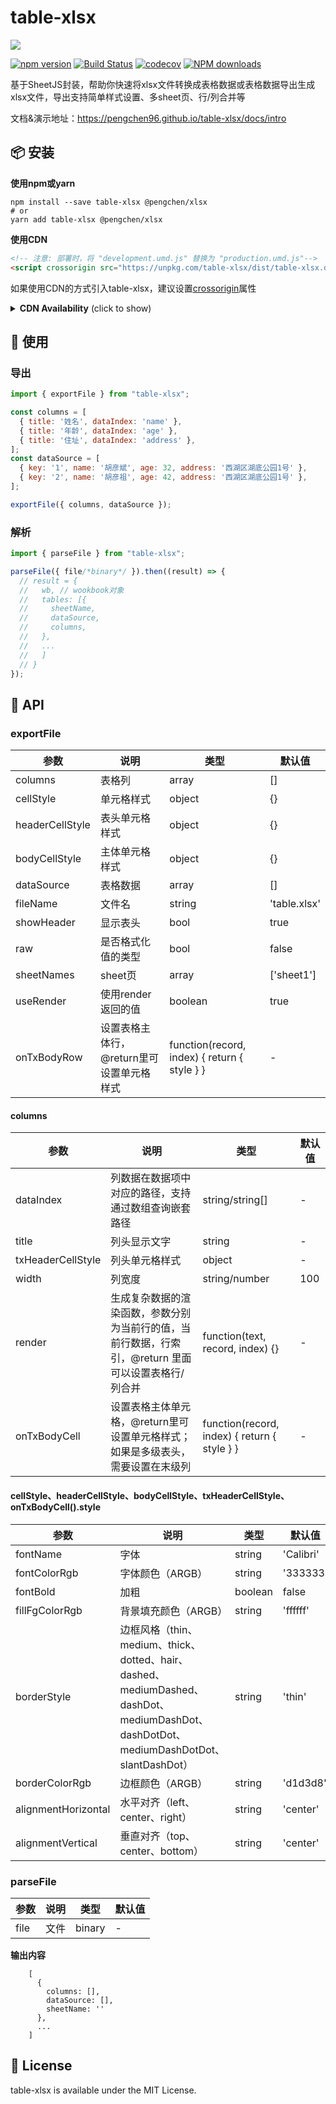 
# table-xlsx
<img src="https://raw.githubusercontent.com/PengChen96/table-xlsx/master/table-xlsx.png"/>

[![npm version](https://badge.fury.io/js/table-xlsx.svg)](http://badge.fury.io/js/table-xlsx)
[![Build Status](https://www.travis-ci.com/PengChen96/table-xlsx.svg?branch=master)](https://travis-ci.com/github/PengChen96/table-xlsx)
[![codecov](https://codecov.io/gh/PengChen96/table-xlsx/branch/master/graph/badge.svg?token=D75YLE0DLW)](https://codecov.io/gh/PengChen96/table-xlsx)
[![NPM downloads](http://img.shields.io/npm/dm/table-xlsx.svg?style=flat-square)](https://www.npmjs.com/package/table-xlsx)  

基于SheetJS封装，帮助你快速将xlsx文件转换成表格数据或表格数据导出生成xlsx文件，导出支持简单样式设置、多sheet页、行/列合并等

文档&演示地址：https://pengchen96.github.io/table-xlsx/docs/intro

## 📦 安装
**使用npm或yarn**
```shell
npm install --save table-xlsx @pengchen/xlsx
# or
yarn add table-xlsx @pengchen/xlsx
```
**使用CDN**
```html
<!-- 注意: 部署时，将 "development.umd.js" 替换为 "production.umd.js"-->
<script crossorigin src="https://unpkg.com/table-xlsx/dist/table-xlsx.development.umd.js"></script>
```
如果使用CDN的方式引入table-xlsx，建议设置[crossorigin](https://developer.mozilla.org/en-US/docs/Web/HTML/Attributes/crossorigin)属性
<details>
  <summary><b>CDN Availability</b> (click to show)</summary>

|    CDN     | URL                                        |
|-----------:|:-------------------------------------------|
|    `unpkg` | <https://unpkg.com/table-xlsx/>                  |
| `jsDelivr` | <https://jsdelivr.com/package/npm/table-xlsx>    |
</details>

## 🔨 使用
### 导出
```javascript
import { exportFile } from "table-xlsx";

const columns = [
  { title: '姓名', dataIndex: 'name' },
  { title: '年龄', dataIndex: 'age' },
  { title: '住址', dataIndex: 'address' },
];
const dataSource = [
  { key: '1', name: '胡彦斌', age: 32, address: '西湖区湖底公园1号' },
  { key: '2', name: '胡彦祖', age: 42, address: '西湖区湖底公园1号' },
];

exportFile({ columns, dataSource });
```
### 解析
```javascript
import { parseFile } from "table-xlsx";

parseFile({ file/*binary*/ }).then((result) => {
  // result = {
  //   wb, // wookbook对象
  //   tables: [{
  //     sheetName,
  //     dataSource,
  //     columns,
  //   },
  //   ...
  //   ]
  // }
});
```

## 📖 API
### exportFile
参数 | 说明 | 类型 | 默认值
---|---|---|---
columns | 表格列 | array | []
cellStyle | 单元格样式 | object | {}
headerCellStyle | 表头单元格样式 | object | {}
bodyCellStyle | 主体单元格样式 | object | {}
dataSource | 表格数据 | array | []
fileName | 文件名 | string | 'table.xlsx'
showHeader | 显示表头 | bool | true
raw | 是否格式化值的类型 | bool | false
sheetNames | sheet页 | array | ['sheet1']
useRender | 使用render返回的值 | boolean | true
onTxBodyRow | 设置表格主体行，@return里可设置单元格样式| function(record, index) { return { style } } | -

#### columns
参数 | 说明 | 类型 | 默认值
---|---|---|---
dataIndex | 列数据在数据项中对应的路径，支持通过数组查询嵌套路径 | string/string[] | -
title | 列头显示文字 | string | -
txHeaderCellStyle | 列头单元格样式 | object | -
width | 列宽度 | string/number | 100
render | 生成复杂数据的渲染函数，参数分别为当前行的值，当前行数据，行索引，@return 里面可以设置表格行/列合并 | function(text, record, index) {} | -
onTxBodyCell | 设置表格主体单元格，@return里可设置单元格样式；如果是多级表头，需要设置在末级列 | function(record, index) { return { style } } | -

#### cellStyle、headerCellStyle、bodyCellStyle、txHeaderCellStyle、onTxBodyCell().style
参数 | 说明 | 类型 | 默认值
---|---|---|---
fontName | 字体 | string | 'Calibri'
fontColorRgb | 字体颜色（ARGB） | string | '333333'
fontBold | 加粗 | boolean | false
fillFgColorRgb | 背景填充颜色（ARGB） | string | 'ffffff'
borderStyle | 边框风格（thin、medium、thick、dotted、hair、dashed、mediumDashed、dashDot、mediumDashDot、dashDotDot、mediumDashDotDot、slantDashDot） | string | 'thin'
borderColorRgb | 边框颜色（ARGB） | string | 'd1d3d8'
alignmentHorizontal | 水平对齐（left、center、right） | string | 'center'
alignmentVertical | 垂直对齐（top、center、bottom） | string | 'center'


### parseFile
参数 | 说明 | 类型 | 默认值
---|---|---|---
file | 文件 | binary | -

**输出内容**
```
    [
      {
        columns: [],
        dataSource: [],
        sheetName: ''
      },
      ...
    ]
```

## 📝 License
table-xlsx is available under the MIT License.

